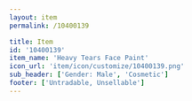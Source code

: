 ```yaml
---
layout: item
permalink: /10400139

title: Item
id: '10400139'
item_name: 'Heavy Tears Face Paint'
icon_url: 'item/icon/customize/10400139.png'
sub_header: ['Gender: Male', 'Cosmetic']
footer: ['Untradable, Unsellable']
---
```

